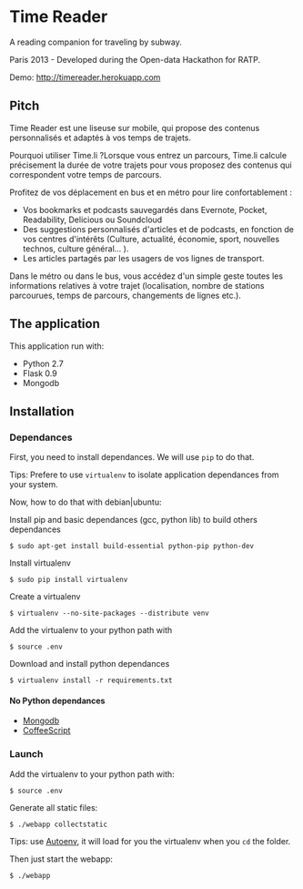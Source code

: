 Time Reader
===========

A reading companion for traveling by subway. 

Paris 2013 - Developed during the Open-data Hackathon for RATP. 

Demo: http://timereader.herokuapp.com

## Pitch

Time Reader est une liseuse sur mobile, qui propose des contenus personnalisés et adaptés à vos temps de trajets. 

Pourquoi utiliser Time.li ?Lorsque vous entrez un parcours, Time.li calcule précisement la durée de votre trajets pour vous proposez des contenus qui correspondent votre temps de parcours. 

Profitez de vos déplacement en bus et en métro pour lire confortablement  : 

   * Vos bookmarks et podcasts sauvegardés dans Evernote, Pocket, Readability, Delicious ou Soundcloud
   * Des suggestions personnalisés d'articles et de podcasts, en fonction de vos centres d'intérêts (Culture, actualité, économie, sport, nouvelles technos, culture général... ).
   * Les articles partagés par les usagers de vos lignes de transport.

Dans le métro ou dans le bus, vous accédez d'un simple geste toutes les informations relatives à votre trajet (localisation, nombre de stations parcourues, temps de parcours, changements de lignes etc.). 

## The application

This application run with:
* Python 2.7
* Flask 0.9
* Mongodb

## Installation

### Dependances

First, you need to install dependances. We will use `pip` to do that.

Tips: Prefere to use `virtualenv` to isolate application dependances from your system.

Now, how to do that with debian|ubuntu:

Install pip and basic dependances (gcc, python lib) to build others dependances

	$ sudo apt-get install build-essential python-pip python-dev

Install virtualenv

	$ sudo pip install virtualenv

Create a virtualenv

	$ virtualenv --no-site-packages --distribute venv

Add the virtualenv to your python path with
	
	$ source .env

Download and install python dependances

	$ virtualenv install -r requirements.txt

#### No Python dependances

* [Mongodb](http://www.mongodb.org/)
* [CoffeeScript](http://coffeescript.org/)

### Launch

Add the virtualenv to your python path with:
	
	$ source .env

Generate all static files:

	$ ./webapp collectstatic

Tips: use [Autoenv](https://github.com/kennethreitz/autoenv/), it will load for you the virtualenv when you `cd` the folder.

Then just start the webapp:
	
	$ ./webapp
